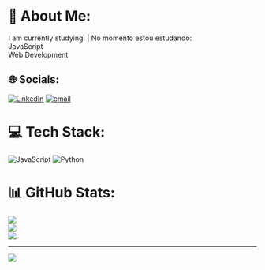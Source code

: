 # 💫 About Me:
I am currently studying:        |        No momento estou estudando:<br>JavaScript<br>Web Development


## 🌐 Socials:
[![LinkedIn](https://img.shields.io/badge/LinkedIn-%230077B5.svg?logo=linkedin&logoColor=white)](https://linkedin.com/in/gabriel-moura) [![email](https://img.shields.io/badge/Email-D14836?logo=gmail&logoColor=white)](mailto:kalelacez@gmail.com) 

# 💻 Tech Stack:
![JavaScript](https://img.shields.io/badge/javascript-%23323330.svg?style=for-the-badge&logo=javascript&logoColor=%23F7DF1E) ![Python](https://img.shields.io/badge/python-3670A0?style=for-the-badge&logo=python&logoColor=ffdd54)
# 📊 GitHub Stats:
![](https://github-readme-stats.vercel.app/api?username=Kalelacez&theme=default&hide_border=false&include_all_commits=false&count_private=false)<br/>
![](https://nirzak-streak-stats.vercel.app/?user=Kalelacez&theme=default&hide_border=false)<br/>
![](https://github-readme-stats.vercel.app/api/top-langs/?username=Kalelacez&theme=default&hide_border=false&include_all_commits=false&count_private=false&layout=compact)

---
[![](https://visitcount.itsvg.in/api?id=Kalelacez&icon=0&color=0)](https://visitcount.itsvg.in)

<!-- Proudly created with GPRM ( https://gprm.itsvg.in ) -->
